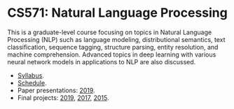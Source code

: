 CS571: Natural Language Processing
=====

This is a graduate-level course focusing on topics in Natural Language Processing (NLP) such as language modeling, distributional semantics, text classification, sequence tagging, structure parsing, entity resolution, and machine comprehension. Advanced topics in deep learning with various neural network models in applications to NLP are also discussed.

* [Syllabus](docs/syllabus.md).
* [Schedule](docs/schedule.md).
* Paper presentations: [2019](presentations/paper_presentations_2019.md).
* Final projects: [2019](projects/final_projects_2019.md), [2017](projects/final_projects_2017.md), [2015](projects/final_projects_2015.md).